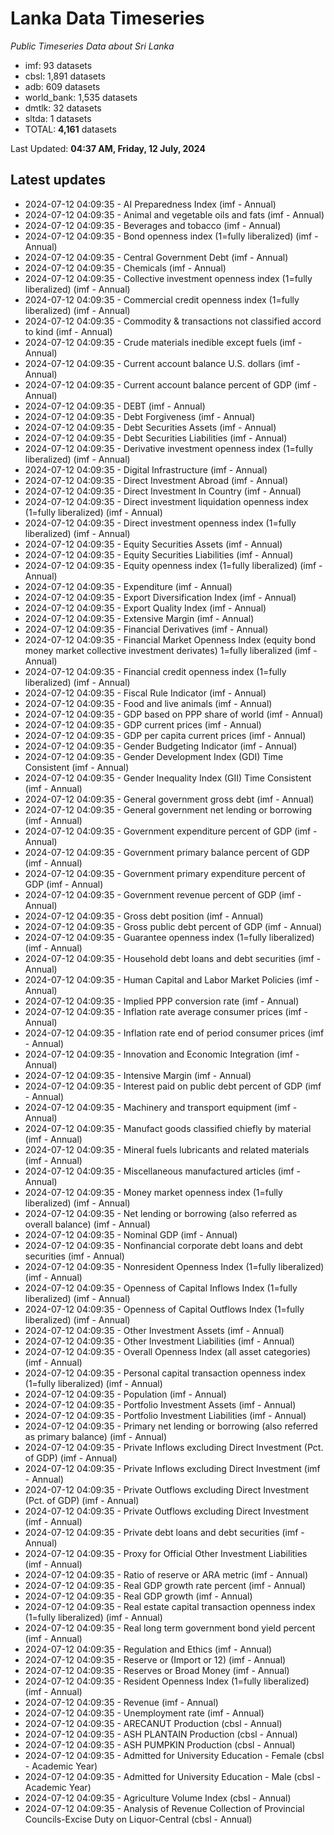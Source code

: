 # Lanka Data Timeseries
*Public Timeseries Data about Sri Lanka*

* imf: 93 datasets
* cbsl: 1,891 datasets
* adb: 609 datasets
* world_bank: 1,535 datasets
* dmtlk: 32 datasets
* sltda: 1 datasets
* TOTAL: **4,161** datasets

Last Updated: **04:37 AM, Friday, 12 July, 2024**

## Latest updates

* 2024-07-12 04:09:35 - AI Preparedness Index (imf - Annual)
* 2024-07-12 04:09:35 - Animal and vegetable oils and fats (imf - Annual)
* 2024-07-12 04:09:35 - Beverages and tobacco (imf - Annual)
* 2024-07-12 04:09:35 - Bond openness index (1=fully liberalized) (imf - Annual)
* 2024-07-12 04:09:35 - Central Government Debt (imf - Annual)
* 2024-07-12 04:09:35 - Chemicals (imf - Annual)
* 2024-07-12 04:09:35 - Collective investment openness index (1=fully liberalized) (imf - Annual)
* 2024-07-12 04:09:35 - Commercial credit openness index (1=fully liberalized) (imf - Annual)
* 2024-07-12 04:09:35 - Commodity & transactions not classified accord to kind (imf - Annual)
* 2024-07-12 04:09:35 - Crude materials inedible except fuels (imf - Annual)
* 2024-07-12 04:09:35 - Current account balance U.S. dollars (imf - Annual)
* 2024-07-12 04:09:35 - Current account balance percent of GDP (imf - Annual)
* 2024-07-12 04:09:35 - DEBT (imf - Annual)
* 2024-07-12 04:09:35 - Debt Forgiveness (imf - Annual)
* 2024-07-12 04:09:35 - Debt Securities Assets (imf - Annual)
* 2024-07-12 04:09:35 - Debt Securities Liabilities (imf - Annual)
* 2024-07-12 04:09:35 - Derivative investment openness index (1=fully liberalized) (imf - Annual)
* 2024-07-12 04:09:35 - Digital Infrastructure (imf - Annual)
* 2024-07-12 04:09:35 - Direct Investment Abroad (imf - Annual)
* 2024-07-12 04:09:35 - Direct Investment In Country (imf - Annual)
* 2024-07-12 04:09:35 - Direct investment liquidation openness index (1=fully liberalized) (imf - Annual)
* 2024-07-12 04:09:35 - Direct investment openness index (1=fully liberalized) (imf - Annual)
* 2024-07-12 04:09:35 - Equity Securities Assets (imf - Annual)
* 2024-07-12 04:09:35 - Equity Securities Liabilities (imf - Annual)
* 2024-07-12 04:09:35 - Equity openness index (1=fully liberalized) (imf - Annual)
* 2024-07-12 04:09:35 - Expenditure (imf - Annual)
* 2024-07-12 04:09:35 - Export Diversification Index (imf - Annual)
* 2024-07-12 04:09:35 - Export Quality Index (imf - Annual)
* 2024-07-12 04:09:35 - Extensive Margin (imf - Annual)
* 2024-07-12 04:09:35 - Financial Derivatives (imf - Annual)
* 2024-07-12 04:09:35 - Financial Market Openness Index (equity bond money market collective investment derivates) 1=fully liberalized (imf - Annual)
* 2024-07-12 04:09:35 - Financial credit openness index (1=fully liberalized) (imf - Annual)
* 2024-07-12 04:09:35 - Fiscal Rule Indicator (imf - Annual)
* 2024-07-12 04:09:35 - Food and live animals (imf - Annual)
* 2024-07-12 04:09:35 - GDP based on PPP share of world (imf - Annual)
* 2024-07-12 04:09:35 - GDP current prices (imf - Annual)
* 2024-07-12 04:09:35 - GDP per capita current prices (imf - Annual)
* 2024-07-12 04:09:35 - Gender Budgeting Indicator (imf - Annual)
* 2024-07-12 04:09:35 - Gender Development Index (GDI) Time Consistent (imf - Annual)
* 2024-07-12 04:09:35 - Gender Inequality Index (GII) Time Consistent (imf - Annual)
* 2024-07-12 04:09:35 - General government gross debt (imf - Annual)
* 2024-07-12 04:09:35 - General government net lending or borrowing (imf - Annual)
* 2024-07-12 04:09:35 - Government expenditure percent of GDP (imf - Annual)
* 2024-07-12 04:09:35 - Government primary balance percent of GDP (imf - Annual)
* 2024-07-12 04:09:35 - Government primary expenditure percent of GDP (imf - Annual)
* 2024-07-12 04:09:35 - Government revenue percent of GDP (imf - Annual)
* 2024-07-12 04:09:35 - Gross debt position (imf - Annual)
* 2024-07-12 04:09:35 - Gross public debt percent of GDP (imf - Annual)
* 2024-07-12 04:09:35 - Guarantee openness index (1=fully liberalized) (imf - Annual)
* 2024-07-12 04:09:35 - Household debt loans and debt securities (imf - Annual)
* 2024-07-12 04:09:35 - Human Capital and Labor Market Policies (imf - Annual)
* 2024-07-12 04:09:35 - Implied PPP conversion rate (imf - Annual)
* 2024-07-12 04:09:35 - Inflation rate average consumer prices (imf - Annual)
* 2024-07-12 04:09:35 - Inflation rate end of period consumer prices (imf - Annual)
* 2024-07-12 04:09:35 - Innovation and Economic Integration (imf - Annual)
* 2024-07-12 04:09:35 - Intensive Margin (imf - Annual)
* 2024-07-12 04:09:35 - Interest paid on public debt percent of GDP (imf - Annual)
* 2024-07-12 04:09:35 - Machinery and transport equipment (imf - Annual)
* 2024-07-12 04:09:35 - Manufact goods classified chiefly by material (imf - Annual)
* 2024-07-12 04:09:35 - Mineral fuels lubricants and related materials (imf - Annual)
* 2024-07-12 04:09:35 - Miscellaneous manufactured articles (imf - Annual)
* 2024-07-12 04:09:35 - Money market openness index (1=fully liberalized) (imf - Annual)
* 2024-07-12 04:09:35 - Net lending or borrowing (also referred as overall balance) (imf - Annual)
* 2024-07-12 04:09:35 - Nominal GDP (imf - Annual)
* 2024-07-12 04:09:35 - Nonfinancial corporate debt loans and debt securities (imf - Annual)
* 2024-07-12 04:09:35 - Nonresident Openness Index (1=fully liberalized) (imf - Annual)
* 2024-07-12 04:09:35 - Openness of Capital Inflows Index (1=fully liberalized) (imf - Annual)
* 2024-07-12 04:09:35 - Openness of Capital Outflows Index (1=fully liberalized) (imf - Annual)
* 2024-07-12 04:09:35 - Other Investment Assets (imf - Annual)
* 2024-07-12 04:09:35 - Other Investment Liabilities (imf - Annual)
* 2024-07-12 04:09:35 - Overall Openness Index (all asset categories) (imf - Annual)
* 2024-07-12 04:09:35 - Personal capital transaction openness index (1=fully liberalized) (imf - Annual)
* 2024-07-12 04:09:35 - Population (imf - Annual)
* 2024-07-12 04:09:35 - Portfolio Investment Assets (imf - Annual)
* 2024-07-12 04:09:35 - Portfolio Investment Liabilities (imf - Annual)
* 2024-07-12 04:09:35 - Primary net lending or borrowing (also referred as primary balance) (imf - Annual)
* 2024-07-12 04:09:35 - Private Inflows excluding Direct Investment (Pct. of GDP) (imf - Annual)
* 2024-07-12 04:09:35 - Private Inflows excluding Direct Investment (imf - Annual)
* 2024-07-12 04:09:35 - Private Outflows excluding Direct Investment (Pct. of GDP) (imf - Annual)
* 2024-07-12 04:09:35 - Private Outflows excluding Direct Investment (imf - Annual)
* 2024-07-12 04:09:35 - Private debt loans and debt securities (imf - Annual)
* 2024-07-12 04:09:35 - Proxy for Official Other Investment Liabilities (imf - Annual)
* 2024-07-12 04:09:35 - Ratio of reserve or ARA metric (imf - Annual)
* 2024-07-12 04:09:35 - Real GDP growth rate percent (imf - Annual)
* 2024-07-12 04:09:35 - Real GDP growth (imf - Annual)
* 2024-07-12 04:09:35 - Real estate capital transaction openness index (1=fully liberalized) (imf - Annual)
* 2024-07-12 04:09:35 - Real long term government bond yield percent (imf - Annual)
* 2024-07-12 04:09:35 - Regulation and Ethics (imf - Annual)
* 2024-07-12 04:09:35 - Reserve or (Import or 12) (imf - Annual)
* 2024-07-12 04:09:35 - Reserves or Broad Money (imf - Annual)
* 2024-07-12 04:09:35 - Resident Openness Index (1=fully liberalized) (imf - Annual)
* 2024-07-12 04:09:35 - Revenue (imf - Annual)
* 2024-07-12 04:09:35 - Unemployment rate (imf - Annual)
* 2024-07-12 04:09:35 - ARECANUT Production (cbsl - Annual)
* 2024-07-12 04:09:35 - ASH PLANTAIN Production (cbsl - Annual)
* 2024-07-12 04:09:35 - ASH PUMPKIN Production (cbsl - Annual)
* 2024-07-12 04:09:35 - Admitted for University Education - Female (cbsl - Academic Year)
* 2024-07-12 04:09:35 - Admitted for University Education - Male (cbsl - Academic Year)
* 2024-07-12 04:09:35 - Agriculture Volume Index (cbsl - Annual)
* 2024-07-12 04:09:35 - Analysis of Revenue Collection of Provincial Councils-Excise Duty on Liquor-Central (cbsl - Annual)